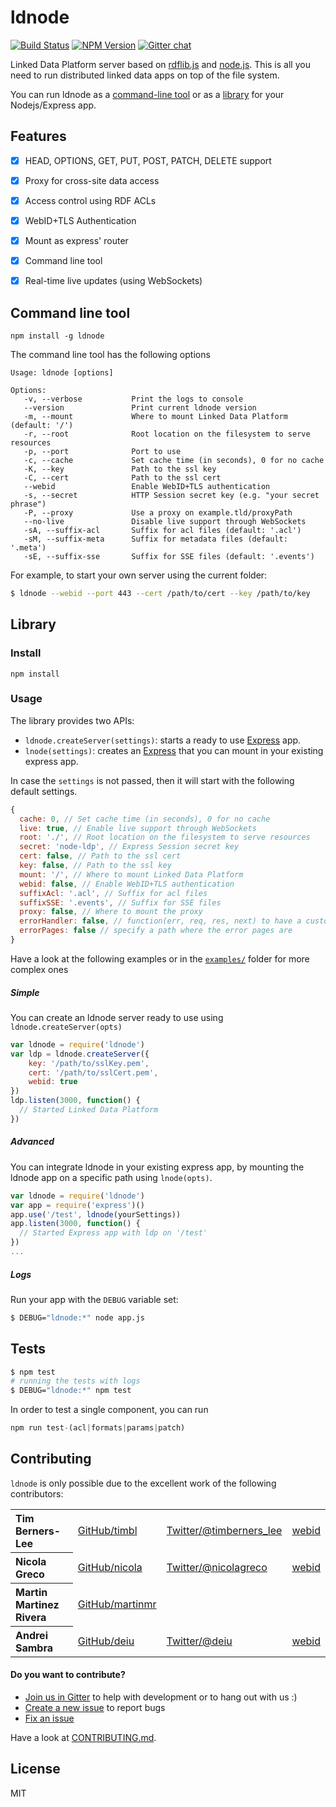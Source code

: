 # ldnode

[![Build Status](https://travis-ci.org/linkeddata/ldnode.svg?branch=master)](https://travis-ci.org/linkeddata/ldnode)
[![NPM Version](https://img.shields.io/npm/v/ldnode.svg?style=flat)](https://npm.im/ldnode)
[![Gitter chat](https://img.shields.io/badge/gitter-join%20chat%20%E2%86%92-brightgreen.svg?style=flat)](http://gitter.im/linkeddata/ldnode)

Linked Data Platform server based on [rdflib.js](https://github.com/linkeddata/rdflib.js) and [node.js](https://nodejs.org/). This is all you need to run distributed linked data apps on top of the file system.

You can run ldnode as a [command-line tool](https://github.com/linkeddata/ldnode/blob/master/README.md#command-line-tool) or as a [library](https://github.com/linkeddata/ldnode/blob/master/README.md#library) for your Nodejs/Express app.

## Features

- [x] HEAD, OPTIONS, GET, PUT, POST, PATCH, DELETE support
- [x] Proxy for cross-site data access
- [x] Access control using RDF ACLs
- [x] WebID+TLS Authentication
- [x] Mount as express' router
- [x] Command line tool
- [x] Real-time live updates (using WebSockets)


## Command line tool

    npm install -g ldnode

The command line tool has the following options

```
Usage: ldnode [options]

Options:
   -v, --verbose           Print the logs to console
   --version               Print current ldnode version
   -m, --mount             Where to mount Linked Data Platform (default: '/')
   -r, --root              Root location on the filesystem to serve resources
   -p, --port              Port to use
   -c, --cache             Set cache time (in seconds), 0 for no cache
   -K, --key               Path to the ssl key
   -C, --cert              Path to the ssl cert
   --webid                 Enable WebID+TLS authentication
   -s, --secret            HTTP Session secret key (e.g. "your secret phrase")
   -P, --proxy             Use a proxy on example.tld/proxyPath
   --no-live               Disable live support through WebSockets
   -sA, --suffix-acl       Suffix for acl files (default: '.acl')
   -sM, --suffix-meta      Suffix for metadata files (default: '.meta')
   -sE, --suffix-sse       Suffix for SSE files (default: '.events')

```


For example, to start your own server using the current folder:

```bash
$ ldnode --webid --port 443 --cert /path/to/cert --key /path/to/key
```

## Library

### Install

```
npm install
```

### Usage

The library provides two APIs:

- `ldnode.createServer(settings)`: starts a ready to use [Express](http://expressjs.com) app.
- `lnode(settings)`: creates an [Express](http://expressjs.com) that you can mount in your existing express app.

In case the `settings` is not passed, then it will start with the following default settings.

```javascript
{
  cache: 0, // Set cache time (in seconds), 0 for no cache
  live: true, // Enable live support through WebSockets
  root: './', // Root location on the filesystem to serve resources
  secret: 'node-ldp', // Express Session secret key
  cert: false, // Path to the ssl cert
  key: false, // Path to the ssl key
  mount: '/', // Where to mount Linked Data Platform
  webid: false, // Enable WebID+TLS authentication
  suffixAcl: '.acl', // Suffix for acl files
  suffixSSE: '.events', // Suffix for SSE files
  proxy: false, // Where to mount the proxy
  errorHandler: false, // function(err, req, res, next) to have a custom error handler
  errorPages: false // specify a path where the error pages are
}
```

Have a look at the following examples or in the [`examples/`](https://github.com/linkeddata/ldnode/tree/master/examples) folder for more complex ones

##### Simple

You can create an ldnode server ready to use using `ldnode.createServer(opts)`

```javascript
var ldnode = require('ldnode')
var ldp = ldnode.createServer({
    key: '/path/to/sslKey.pem',
    cert: '/path/to/sslCert.pem',
    webid: true
})
ldp.listen(3000, function() {
  // Started Linked Data Platform
})
```

##### Advanced

You can integrate ldnode in your existing express app, by mounting the ldnode app on a specific path using `lnode(opts)`.

```javascript
var ldnode = require('ldnode')
var app = require('express')()
app.use('/test', ldnode(yourSettings))
app.listen(3000, function() {
  // Started Express app with ldp on '/test'
})
...
```

##### Logs

Run your app with the `DEBUG` variable set:

```bash
$ DEBUG="ldnode:*" node app.js
```

## Tests

```bash
$ npm test
# running the tests with logs
$ DEBUG="ldnode:*" npm test
```

In order to test a single component, you can run

```javascript
npm run test-(acl|formats|params|patch)
```

## Contributing

`ldnode` is only possible due to the excellent work of the following contributors:

<table>
  <tbody>
    <tr>
      <th align="left">Tim Berners-Lee</th>
      <td><a href="https://github.com/timbl">GitHub/timbl</a></td>
      <td><a href="http://twitter.com/timberners_lee">Twitter/@timberners_lee</a></td>
      <td><a href="https://www.w3.org/People/Berners-Lee/card#i">webid</a></td>
    </tr>
    <tr>
      <th align="left">Nicola Greco</th>
      <td><a href="https://github.com/nicola">GitHub/nicola</a></td>
      <td><a href="http://twitter.com/nicolagreco">Twitter/@nicolagreco</a></td>
      <td><a href="https://nicola.databox.me/profile/card#me">webid</a></td>
    </tr>
    <tr>
      <th align="left">Martin Martinez Rivera</th>
      <td><a href="https://github.com/martinmr">GitHub/martinmr</a></td>
      <td></td>
      <td></td>
    </tr>
    <tr>
      <th align="left">Andrei Sambra</th>
      <td><a href="https://github.com/deiu">GitHub/deiu</a></td>
      <td><a href="http://twitter.com/deiu">Twitter/@deiu</a></td>
      <td><a href="https://deiu.me/profile#me">webid</a></td>
    </tr>
  </tbody>
</table>




#### Do you want to contribute?

- [Join us in Gitter](https://gitter.im/linkeddata/chat) to help with development or to hang out with us :)
- [Create a new issue](https://github.com/linkeddata/ldnode/issues/new) to report bugs
- [Fix an issue](https://github.com/linkeddata/ldnode/issues)

Have a look at [CONTRIBUTING.md](https://github.com/linkeddata/ldnode/blob/master/CONTRIBUTING.md).

## License

MIT
